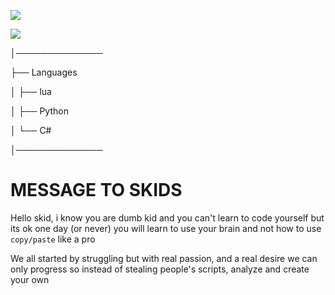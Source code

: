    <img src="https://media.discordapp.net/attachments/980846760379445328/982688239104163840/epik.gif"/></a>
        
     
   <img src="https://discord.c99.nl/widget/theme-1/909623557670187090.png"/></a>



│──────────────          

├── Languages

│   ├── lua

│   ├── Python

│   └── C#

│──────────────



# MESSAGE TO SKIDS

Hello skid, i know you are dumb kid and you can't learn to code yourself but its ok one day (or never) you will learn to use your brain and not how to use `copy/paste` like a pro

We all started by struggling but with real passion, and a real desire we can only progress so instead of stealing people's scripts, analyze and create your own


